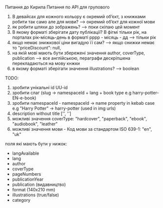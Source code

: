 Питання до Кирила
Питання по АРІ для групового
1) В девайсах для кожного кольору є окремий обʼєкт, з книжками робити так само але для мови? --> окремий обʼєкт для кожної мови
2) як робити шляхи до зображень? --> поки скіпаю цей момент
3) В якому форматі зберігати дату публікації? В фігмі тільки рік, на порталах рік-місяць-день в форматі рррр - місяць - дд --> тільки рік
4) якщо немає знижкової ціни вигадую її сам? --> якщо снижки немає то "priceDiscount": null,
5) на якій мові мають бути збережені значення author, coverType, publication --> все англійською, пераграфи дескріпшена перекладаються на мову кнжки
6) в якому форматі зберігати значення illustrations? --> boolean

TODO:
1) зробити унікальні id UU-id
2) зробити слаг (slug -> namespaceId  + lang + book type e.g harry-potter-EN-e-book)
3) зробити namespaceId - namespaceId -> name property in kebab case e.g "Harry Potter" -> harry-potter (used in img urls)
4) description without title ['', '']
5) можливі значення coverType: "hardcover", "paperback", "ebook", "audiobook", "leather"
6) можливі значення мови - Код мови за стандартом ISO 639-1: "en", "uk"


поля які мають бути у нижок:
- langAvailable
- lang
- author
- coverType
- pageNumbers
- publicationYear
- publication (видавництво)
- format (140x210 mm)
- illustrations (true/false)
- category